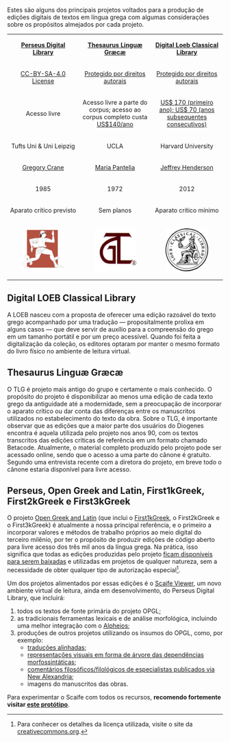 
Estes são alguns dos principais projetos voltados para a produção de edições digitais de textos em língua grega com algumas considerações sobre os propósitos almejados por cada projeto.

<table width="100%" cellspacing="0" cellpadding="0" style="width: 100%; border-collapse: collapse">
  <tbody>
    <tr>
      <td valign="middle" style="width: 33%">
        <p style="text-align: center;"><a href="https://scaife.perseus.org"><b>Perseus Digital Library</b></a></p>
      </td>
      <td valign="middle" style="width: 33%">
        <p style="text-align: center;"><a href="http://www.tlg.uci.edu"><b>Thesaurus Linguæ Græcæ</b></a></p>
      </td>
      <td valign="middle" style="width: 33%">
        <p style="text-align: center;"><a href="https://www.loebclassics.com"><b>Digital Loeb Classical Library</b></a></p>
      </td>
    </tr>
    <tr>
      <td valign="middle" style="width: 33%">
        <p style="text-align: center"><a href="https://creativecommons.org/licenses/by-sa/4.0/deed.pt_BR">CC-BY-SA-4.0 License</a></p>
      </td>
      <td valign="middle" style="width: 33%">
        <p style="text-align: center"><a href="http://stephanus.tlg.uci.edu/copyright.php">Protegido por direitos autorais</a></p>
      </td>
      <td valign="middle" style="width: 33%">
        <p style="text-align: center"><a href="https://www.loebclassics.com/page/terms">Protegido por direitos autorais</a></p>
      </td>
    </tr>
    <tr>
      <td valign="middle" style="width: 33%">
        <p style="text-align: center">Acesso livre</p>
      </td>
      <td valign="middle" style="width: 33%">
        <p style="text-align: center">Acesso livre a parte do corpus; acesso ao corpus completo custa <a href="https://stephanus.tlg.uci.edu/indivaccounts/signup">US$140/ano</a></p>
      </td>
      <td valign="middle" style="width: 33%">
        <p style="text-align: center"><a href="https://www.loebclassics.com/page/subscribe;jsessionid=14A54CCD4EC90636D4BDFC93FD7DAAF3#pageContent:~:text=at%20%24170%20for%20the%20first%20year%20and%20%2470%20for%20subsequent%20consecutive%20years">US$ 170 (primeiro ano); US$ 70 (anos subsequentes consecutivos)</a></p>
      </td>
    </tr>
    <tr>
      <td valign="middle" style="width: 33%">
        <p style="text-align: center">Tufts Uni &amp; Uni Leipzig</p>
      </td>
      <td valign="middle" style="width: 33%">
        <p style="text-align: center">UCLA</p>
      </td>
      <td valign="middle" style="width: 33%">
        <p style="text-align: center">Harvard University</p>
      </td>
    </tr>
    <tr>
      <td valign="middle" style="width: 33%">
        <p style="text-align: center"><a href="http://www.perseus.tufts.edu/hopper/about/who/gregoryCrane?redirect=true">Gregory Crane</a></p>
      </td>
      <td valign="middle" style="width: 33%">
        <p style="text-align: center"><a href="http://stephanus.tlg.uci.edu/team.php">Maria Pantelia</a></p>
      </td>
      <td valign="middle" style="width: 33%">
        <p style="text-align: center"><a href="https://www.hup.harvard.edu/features/loeb/editor.html">Jeffrey Henderson</a></p>
      </td>
    </tr>
    <tr>
      <td valign="middle" style="width: 33%">
        <p style="text-align: center">1985</p>
      </td>
      <td valign="middle" style="width: 33%">
        <p style="text-align: center">1972</p>
      </td>
      <td valign="middle" style="width: 33%">
        <p style="text-align: center">2012</p>
      </td>
    </tr>
    <tr>
      <td valign="middle" style="width: 33%">
        <p style="text-align: center">Aparato crítico previsto</p>
      </td>
      <td valign="middle" style="width: 33%">
        <p style="text-align:center;">Sem planos</p>
      </td>
      <td valign="middle" style="width: 33%">
        <p style="text-align: center">Aparato crítico mínimo</p>
      </td>
    </tr>
    <tr>
      <td valign="middle" style="width: 33%">
        <p style="text-align: center"><a href="https://scaife.perseus.org"><img src="./img/__Proj-Perseus.png" width="100px" height="100px" style="border-width:0"></a></p>
      </td>
      <td valign="middle" style="width: 33%">
        <p style="text-align: center"><a href="http://www.tlg.uci.edu"><img src="./img/__Proj-TLG.png" width="100px" height="100px" style="border-width:0"></a></p>
      </td>
      <td valign="middle" style="width: 33%">
        <p style="text-align: center"><a href="https://www.loebclassics.com"><img src="./img/__Proj-LOEB.png" width="100px" height="100px" style="border-width:0"></a></p>
      </td>
    </tr>
  </tbody>
</table>


## Digital LOEB Classical Library

A LOEB nasceu com a proposta de oferecer uma edição razoável do texto grego acompanhado por uma tradução — propositalmente prolixa em alguns casos — que deve servir de auxílio para a compreensão do grego em um tamanho portátil e por um preço acessível. Quando foi feita a digitalização da coleção, os editores optaram por manter o mesmo formato do livro físico no ambiente de leitura virtual.

## Thesaurus Linguæ Græcæ

O TLG é projeto mais antigo do grupo e certamente o mais conhecido. O propósito do projeto é disponibilizar ao menos uma edição de cada texto grego da antiguidade até a modernidade, sem a preocupação de incorporar o aparato crítico ou dar conta das diferenças entre os manuscritos utilizados no estabelecimento do texto da obra. Sobre o TLG, é importante observar que as edições que a maior parte dos usuários do Diogenes encontra é aquela utilizada pelo projeto nos anos 90, com os textos transcritos das edições críticas de referência em um formato chamado Betacode. Atualmente, o material completo produzido pelo projeto pode ser acessado online, sendo que o acesso a uma parte do cânone é gratuito. Segundo uma entrevista recente com a diretora do projeto, em breve todo o cânone estaria disponível para livre acesso.

## Perseus, Open Greek and Latin, First1kGreek, First2kGreek e First3kGreek

O projeto [Open Greek and Latin](https://www.opengreekandlatin.org) (que inclui o [First1kGreek](https://opengreekandlatin.github.io/First1KGreek/), o First2kGreek e o First3kGreek) é atualmente a nossa principal referência, e o primeiro a incorporar valores e métodos de trabalho próprios ao meio digital do terceiro milênio, por ter o propósito de produzir edições de código aberto para livre acesso dos três mil anos da língua grega. Na prática, isso significa que todas as edições produzidas pelo projeto [ficam disponíveis para serem baixadas](https://github.com/OpenGreekAndLatin/First1KGreek) e utilizadas em projetos de qualquer natureza, sem a necessidade de obter qualquer tipo de autorização especial[^2].

Um dos projetos alimentados por essas edições é o [Scaife Viewer](https://scaife.perseus.org), um novo ambiente virtual de leitura, ainda em desenvolvimento, do Perseus Digital Library, que incluirá:

1. todos os textos de fonte primária do projeto OPGL;
2. as tradicionais ferramentas lexicais e de análise morfológica, incluindo uma melhor integração com o [Alpheios](https://alpheios.net);
3. produções de outros projetos utilizando os insumos do OPGL, como, por exemplo:
	- [traduções alinhadas](http://ugarit.ialigner.com);
	- [representações visuais em forma de árvore das dependências morfossintáticas](https://perseids-publications.github.io/gorman-trees/);
	- [comentários filosóficos/filológicos de especialistas publicados via New Alexandria](https://newalexandria.info);
	- imagens do manuscritos das obras.

Para experimentar o Scaife com todos os recursos, **recomendo fortemente visitar [este protótipo](https://sv-mini.scaife-viewer.org/)**.

[^2]: Para conhecer os detalhes da licença utilizada, visite o site da <a href="https://creativecommons.org/licenses/by-sa/4.0/deed.pt_BR">creativecommons.org</a>.

